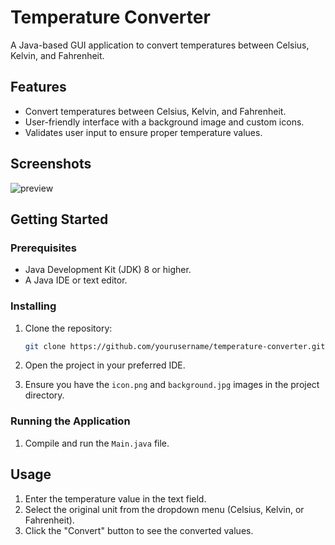 # Temperature Converter

A Java-based GUI application to convert temperatures between Celsius, Kelvin, and Fahrenheit.

## Features

- Convert temperatures between Celsius, Kelvin, and Fahrenheit.
- User-friendly interface with a background image and custom icons.
- Validates user input to ensure proper temperature values.

## Screenshots

![preview](https://github.com/adermgram/PRODIGY_SD_01/assets/123532318/8518a64a-0dec-4695-b383-e787d09f97c9)


## Getting Started

### Prerequisites

- Java Development Kit (JDK) 8 or higher.
- A Java IDE or text editor.

### Installing

1. Clone the repository:
    ```sh
    git clone https://github.com/yourusername/temperature-converter.git
    ```
2. Open the project in your preferred IDE.

3. Ensure you have the `icon.png` and `background.jpg` images in the project directory.

### Running the Application

1. Compile and run the `Main.java` file.

## Usage

1. Enter the temperature value in the text field.
2. Select the original unit from the dropdown menu (Celsius, Kelvin, or Fahrenheit).
3. Click the "Convert" button to see the converted values.
